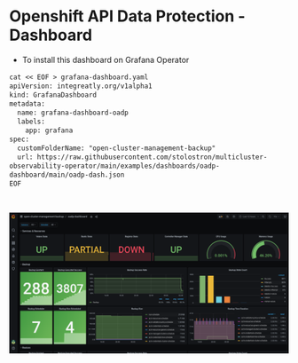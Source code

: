 # Openshift API Data Protection - Dashboard


- To install this dashboard on Grafana Operator

```shell
cat << EOF > grafana-dashboard.yaml
apiVersion: integreatly.org/v1alpha1
kind: GrafanaDashboard
metadata: 
  name: grafana-dashboard-oadp
  labels: 
    app: grafana
spec:
  customFolderName: "open-cluster-management-backup"      
  url: https://raw.githubusercontent.com/stolostron/multicluster-observability-operator/main/examples/dashboards/oadp-dashboard/main/oadp-dash.json
EOF
```

&nbsp;


![](dash.png)

